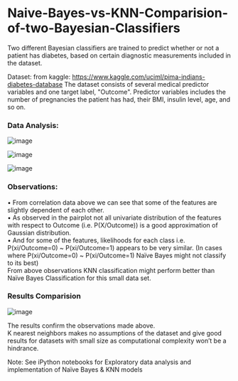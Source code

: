 # Naive-Bayes-vs-KNN-Comparision-of-two-Bayesian-Classifiers


Two different Bayesian classifiers are trained to predict whether or not a patient has diabetes, based on certain diagnostic measurements included in the dataset.

Dataset: from kaggle: https://www.kaggle.com/uciml/pima-indians-diabetes-database
The dataset consists of several medical predictor variables and one target label, "Outcome". Predictor variables includes the number of pregnancies the patient has had, their BMI, insulin level, age, and so on. 

### Data Analysis:

![image](https://user-images.githubusercontent.com/24207916/140412850-b9260fb7-ebeb-4a39-9279-220b830c747a.png)

![image](https://user-images.githubusercontent.com/24207916/140412893-d71c9f11-bfa6-4709-b8c5-cd28650af8f7.png)

![image](https://user-images.githubusercontent.com/24207916/140412924-d6b07946-86f4-43d6-8820-cf66fdaf488c.png)


### Observations:
•	From correlation data above we can see that some of the features are slightly dependent of each other.<br />
•	As observed in the pairplot not all univariate distribution of the features with respect to Outcome (i.e. P(X/Outcome)) is a good approximation of Gaussian distribution.<br />
•	And for some of the features, likelihoods for each class i.e. P(xi/Outcome=0) ~ P(xi/Outcome=1) appears to be very similar. (In cases where P(xi/Outcome=0) ~ P(xi/Outcome=1) Naïve Bayes might not classify to its best)<br />
From above observations KNN classification might perform better than Naïve Bayes Classification for this small data set.<br /> 

### Results Comparision

![image](https://user-images.githubusercontent.com/24207916/140413488-f6acb680-cac3-4dfa-a9b1-e6849a384c56.png)

The results confirm the observations made above.<br />
K nearest neighbors makes no assumptions of the dataset and give good results for datasets with small size as computational complexity won’t be a hindrance.<br />

Note: See iPython notebooks for Exploratory data analysis and implementation of Naïve Bayes & KNN models

